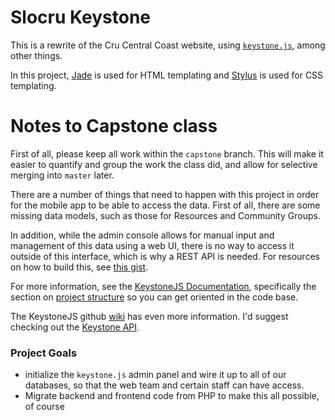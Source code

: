 # Slocru Keystone
This is a rewrite of the Cru Central Coast website, using [`keystone.js`](http://keystonejs.com), among other things.

In this project, [Jade](http://jade-lang.com/) is used for HTML templating and [Stylus](https://learnboost.github.io/stylus/) is used for CSS templating.

# Notes to Capstone class

First of all, please keep all work within the `capstone` branch. This will make it easier to quantify and group the work the class did, and allow for selective merging into `master` later.

There are a number of things that need to happen with this project in order for the mobile app to be able to access the data. First of all, there are some missing data models, such as those for Resources and Community Groups.

In addition, while the admin console allows for manual input and management of this data using a web UI, there is no way to access it outside of this interface, which is why a REST API is needed. For resources on how to build this, see [this gist](https://gist.github.com/JedWatson/9741171).

For more information, see the [KeystoneJS Documentation](http://keystonejs.com/docs/getting-started/), specifically the section on [project structure](http://keystonejs.com/docs/getting-started/#gettingstarted-projectstructure) so you can get oriented in the code base.

The KeystoneJS github [wiki](https://github.com/keystonejs/keystone/wiki/) has even more information. I'd suggest checking out the [Keystone API](https://github.com/keystonejs/keystone/wiki/Keystone-API#listarg).


### Project Goals
- initialize the `keystone.js` admin panel and wire it up to all of our databases, so that the web team and certain staff can have access.
- Migrate backend and frontend code from PHP to make this all possible, of course
